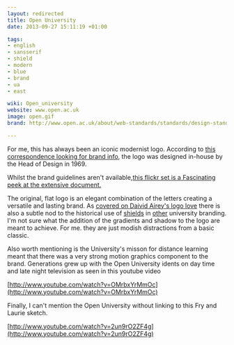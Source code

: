 ```yaml
---
layout: redirected
title: Open University
date: 2013-09-27 15:11:19 +01:00

tags:
- english
- sansserif
- shield
- modern
- blue
- brand
- ua
- east

wiki: Open_university
website: www.open.ac.uk
image: open.gif
brand: http://www.open.ac.uk/about/web-standards/standards/design-standards/brand-guidelines

---
```


For me, this has always been an iconic modernist logo. According to <a href="https://www.whatdotheyknow.com/request/branding_28">this correspondence looking for brand info</a>, the logo was designed in-house by the Head of Design in 1969.

Whilst the brand guidelines aren't available,<a href="http://www.flickr.com/photos/dingridsystem/sets/72157631016077100/">this flickr set is a Fascinating peek at the extensive document.</a>

The original, flat logo is an elegant combination of the letters creating a versatile and lasting brand. As <a href="http://www.davidairey.com/what-makes-a-good-logo/">covered on Daivid Airey's logo love</a> there is also a subtle nod to the historical use of <a href="http://logospotter.co.uk/university-of-sheffield/" title="University of Sheffield">shields</a> in <a href="http://logospotter.co.uk/university-of-cambridge/" title="University of Cambridge">other</a> university branding. I'm not sure what the addition of the gradients and shadow to the logo are meant to achieve. For me. they are just modish distractions from a basic classic.

Also worth mentioning is the University's misson for distance learning meant that there was a very strong motion graphics component to the brand. Generations grew up with the Open University idents on day time and late night television as seen in this youtube video

[http://www.youtube.com/watch?v=OMrbxYrMmOc](http://www.youtube.com/watch?v=OMrbxYrMmOc)

Finally, I can't mention the Open University without linking to this Fry and Laurie sketch.

[http://www.youtube.com/watch?v=2un9rO2ZF4g](http://www.youtube.com/watch?v=2un9rO2ZF4g)
